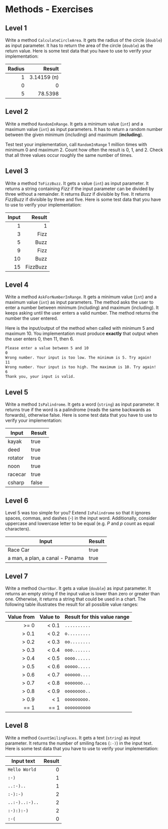 # Methods - Exercises

## Level 1

Write a method `CalculateCircleArea`. It gets the radius of the circle (`double`) as input parameter. It has to return the area of the circle (`double`) as the return value. Here is some test data that you have to use to verify your implementation:

| Radius |      Result |
| -----: | ----------: |
|      1 | 3.14159 (π) |
|      0 |           0 |
|      5 |     78.5398 |

## Level 2

Write a method `RandomInRange`. It gets a minimum value (`int`) and a maximum value (`int`) as input parameters. It has to return a random number between the given minimum (including) and maximum (**including**).

Test test your implementation, call `RandomInRange` 1 million times with minimum 0 and maximum 2. Count how often the result is 0, 1, and 2. Check that all three values occur roughly the same number of times.

## Level 3

Write a method `ToFizzBuzz`. It gets a value (`int`) as input parameter. It returns a string containing *Fizz* if the input parameter can be divided by three without a remainder. It returns *Buzz* if divisible by five. It returns *FizzBuzz* if divisible by three and five. Here is some test data that you have to use to verify your implementation:

| Input |   Result |
| ----: | -------: |
|     1 |        1 |
|     3 |     Fizz |
|     5 |     Buzz |
|     9 |     Fizz |
|    10 |     Buzz |
|    15 | FizzBuzz |

## Level 4

Write a method `AskForNumberInRange`. It gets a minimum value (`int`) and a maximum value (`int`) as input parameters. The method asks the user to enter a number between minimum (including) and maximum (including). It keeps asking until the user enters a valid number. The method returns the number the user entered.

Here is the input/output of the method when called with minimum 5 and maximum 10. You implementation must produce **exactly** that output when the user enters 0, then 11, then 6.

```txt
Please enter a value between 5 and 10
0
Wrong number. Your input is too low. The minimum is 5. Try again!
11
Wrong number. Your input is too high. The maximum is 10. Try again!
6
Thank you, your input is valid.
```

## Level 5

Write a method `IsPalindrome`. It gets a word (`string`) as input parameter. It returns true if the word is a palindrome (reads the same backwards as forwards), otherwise false. Here is some test data that you have to use to verify your implementation:

| Input   | Result |
| ------- | ------ |
| kayak   | true   |
| deed    | true   |
| rotator | true   |
| noon    | true   |
| racecar | true   |
| csharp  | false  |

## Level 6

Level 5 was too simple for you? Extend `IsPalindrome` so that it ignores spaces, commas, and dashes (*-*) in the input word. Additionally, consider uppercase and lowercase letter to be equal (e.g. *P* and *p* count as equal characters).

| Input                           | Result |
| ------------------------------- | ------ |
| Race Car                        | true   |
| a man, a plan, a canal - Panama | true   |

## Level 7

Write a method `ChartBar`. It gets a value (`double`) as input parameter. It returns an empty string if the input value is lower than zero or greater than one. Otherwise, it returns a string that could be used in a chart. The following table illustrates the result for all possible value ranges:

| Value from | Value to | Result for this value range |
| ---------: | -------: | --------------------------- |
|       >= 0 |    < 0.1 | `..........`                |
|      > 0.1 |    < 0.2 | `o.........`                |
|      > 0.2 |    < 0.3 | `oo........`                |
|      > 0.3 |    < 0.4 | `ooo.......`                |
|      > 0.4 |    < 0.5 | `oooo......`                |
|      > 0.5 |    < 0.6 | `ooooo.....`                |
|      > 0.6 |    < 0.7 | `oooooo....`                |
|      > 0.7 |    < 0.8 | `ooooooo...`                |
|      > 0.8 |    < 0.9 | `oooooooo..`                |
|      > 0.9 |      < 1 | `ooooooooo.`                |
|       == 1 |     == 1 | `oooooooooo`                |

## Level 8

Write a method `CountSmilingFaces`. It gets a text (`string`) as input parameter. It returns the number of smiling faces (`:-)`) in the input text. Here is some test data that you have to use to verify your implementation:

| Input text     | Result |
| -------------- | -----: |
| `Hello World`  |      0 |
| `:-)`          |      1 |
| `..:-)..`      |      1 |
| `:-):-)`       |      2 |
| `..:-)..:-)..` |      2 |
| `:-):):-)`     |      2 |
| `:-(`          |      0 |
